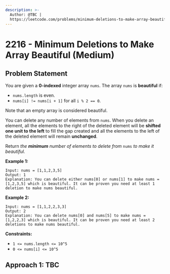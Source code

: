 ```yaml
---
description: >-
  Author: @TBC |
  https://leetcode.com/problems/minimum-deletions-to-make-array-beautiful/
---
```


# 2216 - Minimum Deletions to Make Array Beautiful (Medium)

## Problem Statement

You are given a **0-indexed** integer array `nums`. The array `nums` is **beautiful** if:

* `nums.length` is even.
* `nums[i] != nums[i + 1]` for all `i % 2 == 0`.

Note that an empty array is considered beautiful.

You can delete any number of elements from `nums`. When you delete an element, all the elements to the right of the deleted element will be **shifted one unit to the left** to fill the gap created and all the elements to the left of the deleted element will remain **unchanged**.

Return _the **minimum** number of elements to delete from_ `nums` _to make it beautiful._



**Example 1:**

```
Input: nums = [1,1,2,3,5]
Output: 1
Explanation: You can delete either nums[0] or nums[1] to make nums = [1,2,3,5] which is beautiful. It can be proven you need at least 1 deletion to make nums beautiful.
```

**Example 2:**

```
Input: nums = [1,1,2,2,3,3]
Output: 2
Explanation: You can delete nums[0] and nums[5] to make nums = [1,2,2,3] which is beautiful. It can be proven you need at least 2 deletions to make nums beautiful.
```

**Constraints:**

* `1 <= nums.length <= 10^5`
* `0 <= nums[i] <= 10^5`

## Approach 1: TBC

